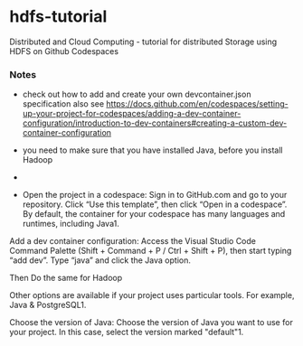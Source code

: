 # hdfs-tutorial
Distributed and Cloud Computing - tutorial for distributed Storage using HDFS on Github Codespaces


### Notes
 - check out how to add and create your own devcontainer.json specification also see https://docs.github.com/en/codespaces/setting-up-your-project-for-codespaces/adding-a-dev-container-configuration/introduction-to-dev-containers#creating-a-custom-dev-container-configuration
 - you need to make sure that you have installed Java, before you install Hadoop
 - 

 - Open the project in a codespace: Sign in to GitHub.com and go to your repository. Click “Use this template”, then click “Open in a codespace”. By default, the container for your codespace has many languages and runtimes, including Java1.

Add a dev container configuration: Access the Visual Studio Code Command Palette (Shift + Command + P / Ctrl + Shift + P), then start typing “add dev”. Type “java” and click the Java option. 

Then Do the same for Hadoop

Other options are available if your project uses particular tools. For example, Java & PostgreSQL1.

Choose the version of Java: Choose the version of Java you want to use for your project. In this case, select the version marked "default"1.